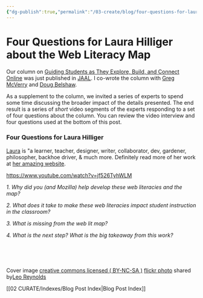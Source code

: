 ```yaml
---
{"dg-publish":true,"permalink":"/03-create/blog/four-questions-for-laura-hilliger-about-the-web-literacy-map/","title":"Four Questions for Laura Hilliger about the Web Literacy Map","tags":["jaal","webliteracy"]}
---
```


# Four Questions for Laura Hilliger about the Web Literacy Map

Our column on [Guiding Students as They Explore, Build, and Connect Online](http://wiobyrne.com/guiding-students-as-they-explore-build-connect-online/) was just published in [JAAL](http://onlinelibrary.wiley.com/doi/10.1002/jaal.381/abstract). I co-wrote the column with [Greg McVerry](https://twitter.com/jgmac1106) and [Doug Belshaw](https://twitter.com/dajbelshaw/).

As a supplement to the column, we invited a series of experts to spend some time discussing the broader impact of the details presented. The end result is a series of _short_ video segments of the experts responding to a set of four questions about the column. You can review the video interview and four questions used at the bottom of this post.

### Four Questions for Laura Hilliger

[Laura](https://twitter.com/epilepticrabbit) is "a learner, teacher, designer, writer, collaborator, dev, gardener, philosopher, backhoe driver, & much more. Definitely read more of her work at [her amazing website](http://www.zythepsary.com/).

https://www.youtube.com/watch?v=jf526TyhWLM

_1\. Why did you (and Mozilla) help develop these web literacies and the map?_

_2\. What does it take to make these web literacies impact student instruction in the classroom?_

_3\. What is missing from the web lit map?_

_4\. What is the next step? What is the big takeaway from this work?_

 

 

Cover image [creative commons licensed ( BY-NC-SA )](http://creativecommons.org/licenses/by-nc-sa/2.0/) [flickr photo](http://flickr.com/photos/lwr/13421955434 "Question Mark") shared by[Leo Reynolds](http://flickr.com/people/lwr)

[[02 CURATE/Indexes/Blog Post Index\|Blog Post Index]]